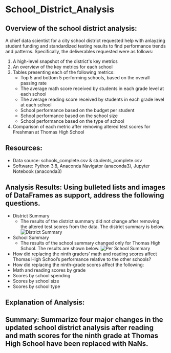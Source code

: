 # School_District_Analysis

## Overview of the school district analysis:
A chief data scientist for a city school district requested help with anlayzing student funding and standardized testing results to find performance trends and patterns.  Specifically, the deliverables requested were as follows:

   1. A high-level snapshot of the district's key metrics
   2. An overview of the key metrics for each school
   3. Tables presenting each of the following metrics:
        * Top 5 and bottom 5 performing schools, based on the overall passing rate
        * The average math score received by students in each grade level at each school
        * The average reading score received by students in each grade level at each school
        * School performance based on the budget per student
        * School performance based on the school size 
        * School performance based on the type of school
   4. Comparison of each metric after removing altered test scores for Freshman at Thomas High School
        
## Resources:
- Data source: schools_complete.csv & students_complete.csv
- Software: Python 3.8, Anaconda Navigator (anaconda3), Jupyter Notebook (anaconda3)

## Analysis Results: Using bulleted lists and images of DataFrames as support, address the following questions.

- District Summary
  - The results of the district summary did not change after removing the altered test scores from the data.  The district summary is below.
  ![District Summary]()
- School Summary
  - The results of the school summary changed only for Thomas High School.  The results are shown below.
  ![Per School Summary]()
- How did replacing the ninth graders’ math and reading scores affect Thomas High School’s performance relative to the other schools?
- How did replacing the ninth-grade scores affect the following:
- Math and reading scores by grade
- Scores by school spending
- Scores by school size
- Scores by school type

## Explanation of Analysis:


## Summary: Summarize four major changes in the updated school district analysis after reading and math scores for the ninth grade at Thomas High School have been replaced with NaNs.

